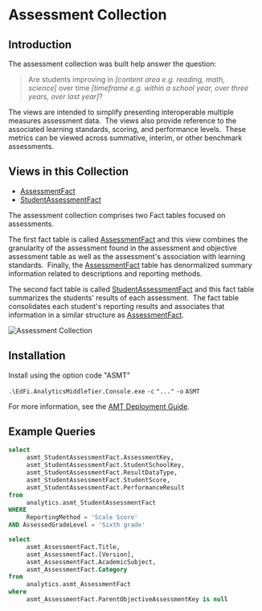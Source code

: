 # Assessment Collection

## Introduction

The assessment collection was built help answer the question:

> Are students improving in _\[content area e.g. reading, math, science\]_ over
> time _\[timeframe e.g. within a school year, over three years, over last
> year\]_?  

The views are intended to simplify presenting interoperable multiple measures
assessment data.  The views also provide reference to the associated learning
standards, scoring, and performance levels.  These metrics can be viewed across
summative, interim, or other benchmark assessments.

## Views in this Collection

* [AssessmentFact](./asmt_assessmentfact.md)
* [StudentAssessmentFact](./asmt_studentassessmentfact.md)

The assessment collection comprises two Fact tables focused on assessments.

The first fact table is called
[AssessmentFact](./asmt_assessmentfact.md) and
this view combines the granularity of the assessment found in the assessment and
objective assessment table as well as the assessment's association with learning
standards.  Finally,
the [AssessmentFact](./asmt_assessmentfact.md) table
has denormalized summary information related to descriptions and reporting
methods.

The second fact table is
called [StudentAssessmentFact](./asmt_studentassessmentfact.md) and
this fact table summarizes the students' results of each assessment.  The fact
table consolidates each student's reporting results and associates that
information in a similar structure
as [AssessmentFact](./asmt_assessmentfact.md).  

![Assessment Collection](https://edfidocs.blob.core.windows.net/$web/img/reference/analytics-middle-tier/Assessment%20Collection.png)

## Installation

Install using the option code "ASMT"

`.\EdFi.AnalyticsMiddleTier.Console.exe` `-c` `"..."` `-o` `ASMT`

For more information, see the [AMT Deployment
Guide](../../../deployment-guide/readme.mdx).

## Example Queries

```sql title="Scale Scores for 6th Grade Assessments"
select
     asmt_StudentAssessmentFact.AssessmentKey,
     asmt_StudentAssessmentFact.StudentSchoolKey,
     asmt_StudentAssessmentFact.ResultDataType,
     asmt_StudentAssessmentFact.StudentScore,
     asmt_StudentAssessmentFact.PerformanceResult
from
     analytics.asmt_StudentAssessmentFact
WHERE
     ReportingMethod = 'Scale Score'
AND AssessedGradeLevel = 'Sixth grade'
```

```sql title="List of Overall Assessments"
select
     asmt_AssessmentFact.Title,
     asmt_AssessmentFact.[Version],
     asmt_AssessmentFact.AcademicSubject,
     asmt_AssessmentFact.Category
from
     analytics.asmt_AssessmentFact
where
     asmt_AssessmentFact.ParentObjectiveAssessmentKey is null
```

